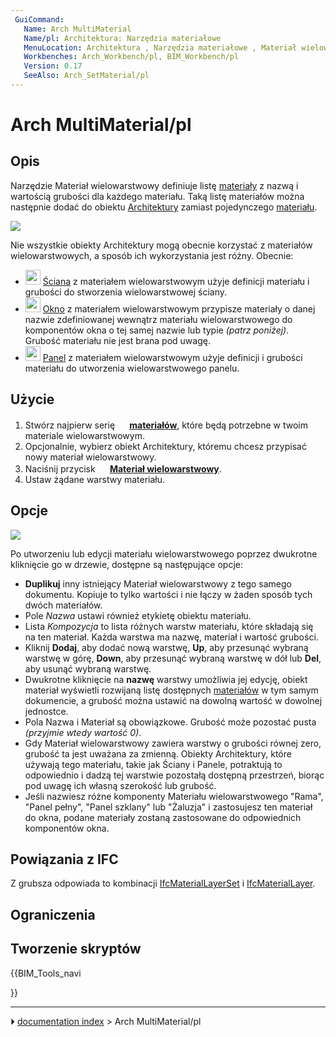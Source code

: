 ```yaml
---
 GuiCommand:
   Name: Arch MultiMaterial
   Name/pl: Architektura: Narzędzia materiałowe
   MenuLocation: Architektura , Narzędzia materiałowe , Materiał wielowarstwowy
   Workbenches: Arch_Workbench/pl, BIM_Workbench/pl
   Version: 0.17
   SeeAlso: Arch_SetMaterial/pl
---
```


# Arch MultiMaterial/pl



## Opis

Narzędzie Materiał wielowarstwowy definiuje listę [materiały](Material/pl.md) z nazwą i wartością grubości dla każdego materiału. Taką listę materiałów można następnie dodać do obiektu [Architektury](Arch_Workbench/pl.md) zamiast pojedynczego [materiału](Arch_SetMaterial/pl.md).

![](images/Arch_multimaterial_example.png )

Nie wszystkie obiekty Architektury mogą obecnie korzystać z materiałów wielowarstwowych, a sposób ich wykorzystania jest różny. Obecnie:

-   <img alt="" src=images/Arch_Wall.svg  style="width:24px;"> [Ściana](Arch_Wall/pl.md) z materiałem wielowarstwowym użyje definicji materiału i grubości do stworzenia wielowarstwowej ściany.
-   <img alt="" src=images/Arch_Window.svg  style="width:24px;"> [Okno](Arch_Window/pl.md) z materiałem wielowarstwowym przypisze materiały o danej nazwie zdefiniowanej wewnątrz materiału wielowarstwowego do komponentów okna o tej samej nazwie lub typie *(patrz poniżej)*. Grubość materiału nie jest brana pod uwagę.
-   <img alt="" src=images/Arch_Panel.svg  style="width:24px;"> [Panel](Arch_Panel/pl.md) z materiałem wielowarstwowym użyje definicji i grubości materiału do utworzenia wielowarstwowego panelu.



## Użycie

1.  Stwórz najpierw serię **<img src="images/Arch_SetMaterial.svg" width=16px> [materiałów](Arch_SetMaterial/pl.md)**, które będą potrzebne w twoim materiale wielowarstwowym.
2.  Opcjonalnie, wybierz obiekt Architektury, któremu chcesz przypisać nowy materiał wielowarstwowy.
3.  Naciśnij przycisk **<img src="images/Arch_MultiMaterial.svg" width=16px> [Materiał wielowarstwowy](Arch_MultiMaterial/pl.md)**.
4.  Ustaw żądane warstwy materiału.



## Opcje

![](images/Arch_multimaterial_panel.png )

Po utworzeniu lub edycji materiału wielowarstwowego poprzez dwukrotne kliknięcie go w drzewie, dostępne są następujące opcje:

-   **Duplikuj** inny istniejący Materiał wielowarstwowy z tego samego dokumentu. Kopiuje to tylko wartości i nie łączy w żaden sposób tych dwóch materiałów.
-   Pole *Nazwa* ustawi również etykietę obiektu materiału.
-   Lista *Kompozycja* to lista różnych warstw materiału, które składają się na ten materiał. Każda warstwa ma nazwę, materiał i wartość grubości.
-   Kliknij **Dodaj**, aby dodać nową warstwę, **Up**, aby przesunąć wybraną warstwę w górę, **Down**, aby przesunąć wybraną warstwę w dół lub **Del**, aby usunąć wybraną warstwę.
-   Dwukrotne kliknięcie na **nazwę** warstwy umożliwia jej edycję, obiekt materiał wyświetli rozwijaną listę dostępnych [materiałów](Arch_SetMaterial/pl.md) w tym samym dokumencie, a grubość można ustawić na dowolną wartość w dowolnej jednostce.
-   Pola Nazwa i Materiał są obowiązkowe. Grubość może pozostać pusta *(przyjmie wtedy wartość 0)*.
-   Gdy Materiał wielowarstwowy zawiera warstwy o grubości równej zero, grubość ta jest uważana za zmienną. Obiekty Architektury, które używają tego materiału, takie jak Ściany i Panele, potraktują to odpowiednio i dadzą tej warstwie pozostałą dostępną przestrzeń, biorąc pod uwagę ich własną szerokość lub grubość.
-   Jeśli nazwiesz różne komponenty Materiału wielowarstwowego \"Rama\", \"Panel pełny\", \"Panel szklany\" lub \"Żaluzja\" i zastosujesz ten materiał do okna, podane materiały zostaną zastosowane do odpowiednich komponentów okna.



## Powiązania z IFC 

Z grubsza odpowiada to kombinacji [IfcMaterialLayerSet](https://standards.buildingsmart.org/IFC/DEV/IFC4_2/FINAL/HTML/link/ifcmateriallayerset.htm) i [IfcMaterialLayer](https://standards.buildingsmart.org/IFC/DEV/IFC4_2/FINAL/HTML/link/ifcmateriallayer.htm).



## Ograniczenia



## Tworzenie skryptów 





{{BIM_Tools_navi

}}



---
⏵ [documentation index](../README.md) > Arch MultiMaterial/pl

